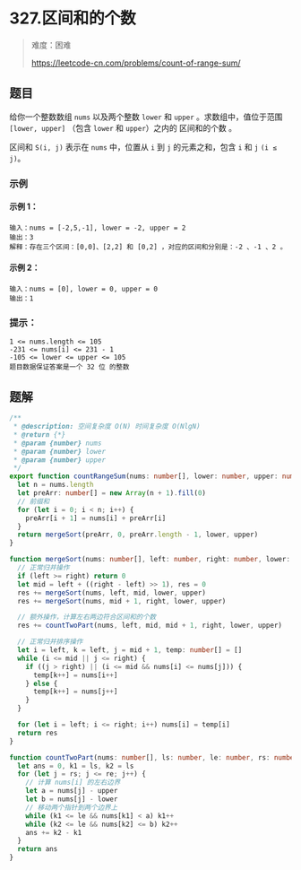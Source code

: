 # 327.区间和的个数

> 难度：困难
>
> https://leetcode-cn.com/problems/count-of-range-sum/

## 题目

给你一个整数数组 `nums` 以及两个整数 `lower` 和 `upper` 。求数组中，值位于范围 `[lower, upper]` （包含 `lower` 和 `upper`）之内的 区间和的个数 。

区间和 `S(i, j)` 表示在 `nums` 中，位置从 `i` 到 `j` 的元素之和，包含 `i` 和 `j` `(i ≤ j)`。

### 示例 

#### 示例 1：

```
输入：nums = [-2,5,-1], lower = -2, upper = 2
输出：3
解释：存在三个区间：[0,0]、[2,2] 和 [0,2] ，对应的区间和分别是：-2 、-1 、2 。
```

#### 示例 2：

```
输入：nums = [0], lower = 0, upper = 0
输出：1
```

### 提示：

```
1 <= nums.length <= 105
-231 <= nums[i] <= 231 - 1
-105 <= lower <= upper <= 105
题目数据保证答案是一个 32 位 的整数
```

## 题解

```typescript
/**
 * @description: 空间复杂度 O(N) 时间复杂度 O(NlgN)
 * @return {*}
 * @param {number} nums
 * @param {number} lower
 * @param {number} upper
 */
export function countRangeSum(nums: number[], lower: number, upper: number): number {
  let n = nums.length
  let preArr: number[] = new Array(n + 1).fill(0)
  // 前缀和
  for (let i = 0; i < n; i++) {
    preArr[i + 1] = nums[i] + preArr[i]
  }
  return mergeSort(preArr, 0, preArr.length - 1, lower, upper)
}

function mergeSort(nums: number[], left: number, right: number, lower: number, upper: number): number {
  // 正常归并操作
  if (left >= right) return 0
  let mid = left + ((right - left) >> 1), res = 0
  res += mergeSort(nums, left, mid, lower, upper)
  res += mergeSort(nums, mid + 1, right, lower, upper)

  // 额外操作，计算左右两边符合区间和的个数
  res += countTwoPart(nums, left, mid, mid + 1, right, lower, upper)

  // 正常归并排序操作
  let i = left, k = left, j = mid + 1, temp: number[] = []
  while (i <= mid || j <= right) {
    if ((j > right) || (i <= mid && nums[i] <= nums[j])) {
      temp[k++] = nums[i++]
    } else {
      temp[k++] = nums[j++]
    }
  }

  for (let i = left; i <= right; i++) nums[i] = temp[i]
  return res
}

function countTwoPart(nums: number[], ls: number, le: number, rs: number, re: number, lower: number, upper: number): number {
  let ans = 0, k1 = ls, k2 = ls
  for (let j = rs; j <= re; j++) {
    // 计算 nums[i] 的左右边界
    let a = nums[j] - upper
    let b = nums[j] - lower
    // 移动两个指针到两个边界上
    while (k1 <= le && nums[k1] < a) k1++
    while (k2 <= le && nums[k2] <= b) k2++
    ans += k2 - k1
  }
  return ans
}
```